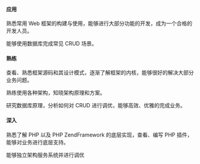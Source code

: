 #### 应用

熟悉常用 Web 框架的构建与使用，能够进行大部分功能的开发，成为一个合格的开发人员。

能够使用数据库完成常见 CRUD 场景。

#### 熟练

查看、熟悉框架源码和其设计模式，逐渐了解框架的内核，能够很好的解决大部分业务问题。

熟练使用各种架构，知晓架构原理和方案。

研究数据库原理，分析如何对 CRUD 进行调优，能够高效、优雅的完成业务。

#### 深入

熟悉了解 PHP 以及 PHP ZendFramework 的底层实现，查看、编写 PHP 插件，能够对业务进行底层支持。

能够独立架构服务系统并进行调优

